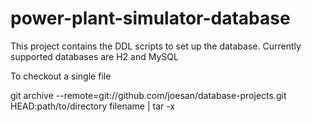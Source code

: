 # power-plant-simulator-database

This project contains the DDL scripts to set up the database. Currently supported databases are H2 and MySQL

To checkout a single file

git archive --remote=git://github.com/joesan/database-projects.git HEAD:path/to/directory filename | tar -x
